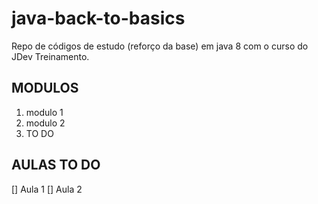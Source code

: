 # java-back-to-basics
Repo de códigos de estudo (reforço da base) em java 8 com o curso do JDev Treinamento.

## MODULOS
  1. modulo 1
  2. modulo 2
  3. TO DO

## AULAS TO DO
  [] Aula 1
  [] Aula 2
